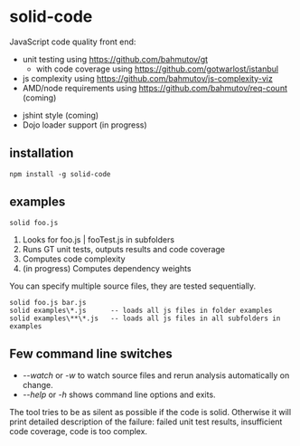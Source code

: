 solid-code
==========

JavaScript code quality front end:

+ unit testing using https://github.com/bahmutov/gt
	+ with code coverage using https://github.com/gotwarlost/istanbul
+ js complexity using https://github.com/bahmutov/js-complexity-viz
+ AMD/node requirements using https://github.com/bahmutov/req-count (coming)
* jshint style (coming)
* Dojo loader support (in progress)

installation
------------

	npm install -g solid-code

examples
--------

	solid foo.js

1. Looks for foo.js | fooTest.js in subfolders
2. Runs GT unit tests, outputs results and code coverage
3. Computes code complexity
4. (in progress) Computes dependency weights

You can specify multiple source files, they are tested sequentially.

	solid foo.js bar.js
	solid examples\*.js      -- loads all js files in folder examples
	solid examples\**\*.js   -- loads all js files in all subfolders in examples

Few command line switches
-------------------------

+ *--watch* or *-w* to watch source files and rerun analysis automatically on change.
+ *--help* or *-h* shows command line options and exits.

The tool tries to be as silent as possible if the code is solid.
Otherwise it will print detailed description of the failure: 
	failed unit test results, insufficient code coverage, code is too complex.